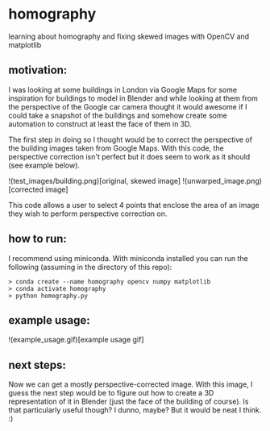 # homography    
learning about homography and fixing skewed images with OpenCV and matplotlib    
    
## motivation:    
I was looking at some buildings in London via Google Maps for some inspiration for buildings to model in Blender and while looking at them from the perspective of the Google car camera thought it would awesome if I could take a snapshot of the buildings and somehow create some automation to construct at least the face of them in 3D.    
    
The first step in doing so I thought would be to correct the perspective of the building images taken from Google Maps. With this code, the perspective correction isn't perfect but it does seem to work as it should (see example below).    
    
!(test_images/building.png)[original, skewed image] !(unwarped_image.png)[corrected image]    
    
This code allows a user to select 4 points that enclose the area of an image they wish to perform perspective correction on.    
    
## how to run:    
I recommend using miniconda. With miniconda installed you can run the following (assuming in the directory of this repo):    
```
> conda create --name homography opencv numpy matplotlib    
> conda activate homography    
> python homography.py    
```   
   
## example usage:    
!(example_usage.gif)[example usage gif]    
    
## next steps:    
Now we can get a mostly perspective-corrected image. With this image, I guess the next step would be to figure out how to create a 3D representation of it in Blender (just the face of the building of course). Is that particularly useful though? I dunno, maybe? But it would be neat I think. :)    
    